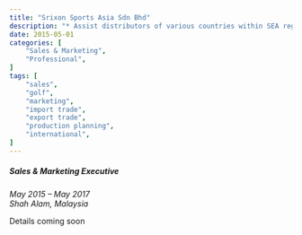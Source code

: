 ```yaml
---
title: "Srixon Sports Asia Sdn Bhd"
description: "* Assist distributors of various countries within SEA region to distribute the products in their respective countries. Distributors managed were based in Bangladesh, Guam, Indonesia, Nepal, Philippines, Singapore and Sri Lanka.\n* Gained insights to the importance of different buying habits in different countries and the importance of foreign currency in the import/export industry.\n* Managed portfolio of various golf retail shops in South Malaysia."
date: 2015-05-01
categories: [
    "Sales & Marketing",
    "Professional",
]
tags: [
    "sales",
    "golf",
    "marketing",
    "import trade",
    "export trade",
    "production planning",
    "international",
]
---
```


##### Sales & Marketing Executive
*May 2015 – May 2017*  
*Shah Alam, Malaysia*

Details coming soon